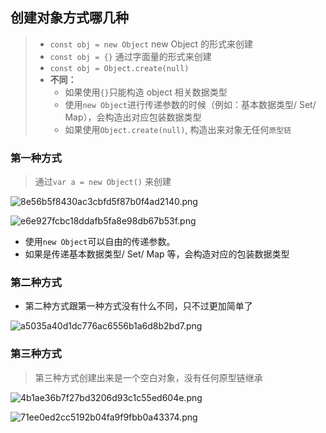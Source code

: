 ## 创建对象方式哪几种

> - `const obj = new Object` new Object 的形式来创建
> - `const obj = {}` 通过字面量的形式来创建
> - `const obj = Object.create(null)`
> - **不同：**
>   - 如果使用`{}`只能构造 object 相关数据类型
>   - 使用`new Object`进行传递参数的时候（例如：基本数据类型/ Set/ Map），会构造出对应包装数据类型
>   - 如果使用`Object.create(null)`, 构造出来对象无任何`原型链`

### 第一种方式

> 通过`var a = new Object()` 来创建

![8e56b5f8430ac3cbfd5f87b0f4ad2140.png](images/img.png)

![e6e927fcbc18ddafb5fa8e98db67b53f.png](images/Image%20%5B1%5D.png)

- 使用`new Object`可以自由的传递参数。
- 如果是传递基本数据类型/ Set/ Map 等，会构造对应的包装数据类型

### 第二种方式

- 第二种方式跟第一种方式没有什么不同，只不过更加简单了

![a5035a40d1dc776ac6556b1a6d8b2bd7.png](images/Image%20%5B2%5D.png)

### 第三种方式

> 第三种方式创建出来是一个空白对象，没有任何原型链继承

![4b1ae36b7f27bd3206d93c1c55ed604e.png](images/Image%20%5B3%5D.png)

![71ee0ed2cc5192b04fa9f9fbb0a43374.png](images/Image%20%5B4%5D.png)
